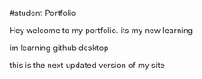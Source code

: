 #student Portfolio

Hey welcome to my portfolio. its my new learning 

im learning github desktop

this is the next updated version of my site
